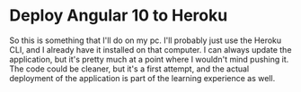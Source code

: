 # Deploy Angular 10 to Heroku

So this is something that I'll do on my pc.
I'll probably just use the Heroku CLI, and I already have it installed on that computer.
I can always update the application, but it's pretty much at a point where I wouldn't mind pushing it.
The code could be cleaner, but it's a first attempt, and the actual deployment of the application is part of the learning experience as well.
